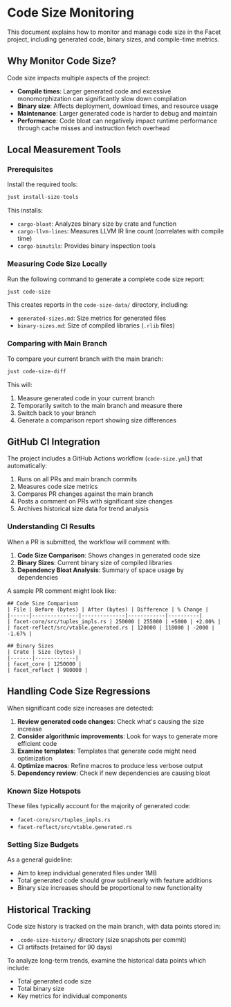 # Code Size Monitoring

This document explains how to monitor and manage code size in the Facet project, including generated
code, binary sizes, and compile-time metrics.

## Why Monitor Code Size?

Code size impacts multiple aspects of the project:

- **Compile times**: Larger generated code and excessive monomorphization can significantly slow
  down compilation
- **Binary size**: Affects deployment, download times, and resource usage
- **Maintenance**: Larger generated code is harder to debug and maintain
- **Performance**: Code bloat can negatively impact runtime performance through cache misses and
  instruction fetch overhead

## Local Measurement Tools

### Prerequisites

Install the required tools:

```bash
just install-size-tools
```

This installs:
- `cargo-bloat`: Analyzes binary size by crate and function
- `cargo-llvm-lines`: Measures LLVM IR line count (correlates with compile time)
- `cargo-binutils`: Provides binary inspection tools

### Measuring Code Size Locally

Run the following command to generate a complete code size report:

```bash
just code-size
```

This creates reports in the `code-size-data/` directory, including:
- `generated-sizes.md`: Size metrics for generated files
- `binary-sizes.md`: Size of compiled libraries (`.rlib` files)

### Comparing with Main Branch

To compare your current branch with the main branch:

```bash
just code-size-diff
```

This will:
1. Measure generated code in your current branch
2. Temporarily switch to the main branch and measure there
3. Switch back to your branch
4. Generate a comparison report showing size differences

## GitHub CI Integration

The project includes a GitHub Actions workflow (`code-size.yml`) that automatically:

1. Runs on all PRs and main branch commits
2. Measures code size metrics
3. Compares PR changes against the main branch
4. Posts a comment on PRs with significant size changes
5. Archives historical size data for trend analysis

### Understanding CI Results

When a PR is submitted, the workflow will comment with:

1. **Code Size Comparison**: Shows changes in generated code size
2. **Binary Sizes**: Current binary size of compiled libraries
3. **Dependency Bloat Analysis**: Summary of space usage by dependencies

A sample PR comment might look like:

```
## Code Size Comparison
| File | Before (bytes) | After (bytes) | Difference | % Change |
|------|---------------|--------------|------------|----------|
| facet-core/src/tuples_impls.rs | 250000 | 255000 | +5000 | +2.00% |
| facet-reflect/src/vtable.generated.rs | 120000 | 118000 | -2000 | -1.67% |

## Binary Sizes
| Crate | Size (bytes) |
|-------|-------------|
| facet_core | 1250000 |
| facet_reflect | 980000 |
```

## Handling Code Size Regressions

When significant code size increases are detected:

1. **Review generated code changes**: Check what's causing the size increase
2. **Consider algorithmic improvements**: Look for ways to generate more efficient code
3. **Examine templates**: Templates that generate code might need optimization
4. **Optimize macros**: Refine macros to produce less verbose output
5. **Dependency review**: Check if new dependencies are causing bloat

### Known Size Hotspots

These files typically account for the majority of generated code:
- `facet-core/src/tuples_impls.rs`
- `facet-reflect/src/vtable.generated.rs`

### Setting Size Budgets

As a general guideline:
- Aim to keep individual generated files under 1MB
- Total generated code should grow sublinearly with feature additions
- Binary size increases should be proportional to new functionality

## Historical Tracking

Code size history is tracked on the main branch, with data points stored in:
- `.code-size-history/` directory (size snapshots per commit)
- CI artifacts (retained for 90 days)

To analyze long-term trends, examine the historical data points which include:
- Total generated code size
- Total binary size
- Key metrics for individual components
